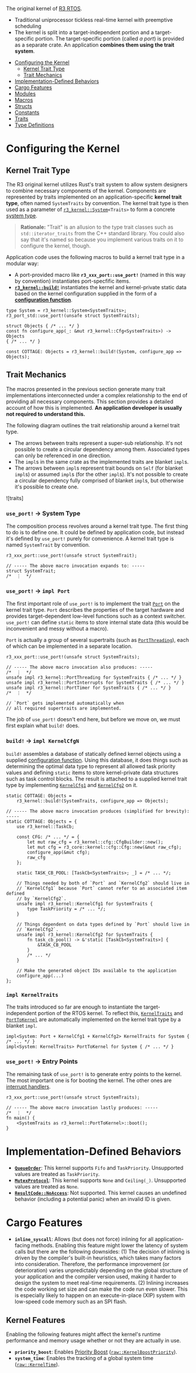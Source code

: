 The original kernel of [R3 RTOS][].

- Traditional uniprocessor tickless real-time kernel with preemptive scheduling
- The kernel is split into a target-independent portion and a target-specific portion. The target-specific portion (called *a port*) is provided as a separate crate. An application **combines them using the trait system**.

[R3 RTOS]: ../r3/index.html

<!-- Display a "some Cargo features are disabled" warning in the documentation so that the user can know some items are missing for that reason. But we don't want this message to be displayed when someone is viewing `lib.md` directly, so the actual message is rendered by CSS. -->
<div class="admonition-follows"></div>
<blockquote class="disabled-feature-warning"><p><span></span><code></code></p></blockquote>

<div class="toc-header"></div>

- [Configuring the Kernel](#configuring-the-kernel)
    - [Kernel Trait Type](#kernel-trait-type)
    - [Trait Mechanics](#trait-mechanics)
- [Implementation-Defined Behaviors](#implementation-defined-behaviors)
- [Cargo Features](#cargo-features)
- [Modules](#modules)  <!-- this section is generated by rustdoc -->
- [Macros](#macros)  <!-- this section is generated by rustdoc -->
- [Structs](#structs)  <!-- this section is generated by rustdoc -->
- [Constants](#constants)  <!-- this section is generated by rustdoc -->
- [Traits](#traits)  <!-- this section is generated by rustdoc -->
- [Type Definitions](#types)  <!-- this section is generated by rustdoc -->

# Configuring the Kernel

## Kernel Trait Type

The R3 original kernel utilizes Rust's trait system to allow system designers to combine necessary components of the kernel. Components are represented by traits implemented on an application-specific **kernel trait type**, often named `SystemTraits` by convention. The kernel trait type is then used as a parameter of [`r3_kernel::System`][]`<Traits>` to form a concrete [system type][].

<div class="admonition-follows"></div>

> **Rationale:** "Trait" is an allusion to the type trait classes such as `std::iterator_traits` from the C++ standard library. You could also say that it's named so because you implement various traits on it to configure the kernel, though.

Application code uses the following macros to build a kernel trait type in a modular way:

 - A port-provided macro like **`r3_xxx_port::use_port!`** (named in this way by convention) instantiates port-specfific items.
 - **[`r3_kernel::build!`][]** instantiates the kernel and kernel-private static data based on the kernel configuration supplied in the form of a **[configuration function][]**.

<!-- FIXME: When <https://github.com/rust-lang/cargo/issues/4242> is resolved,
            the following code block will be doc-testable  -->

```rust,ignore
type System = r3_kernel::System<SystemTraits>;
r3_port_std::use_port!(unsafe struct SystemTraits);

struct Objects { /* ... */ }
const fn configure_app(_: &mut r3_kernel::Cfg<SystemTraits>) -> Objects
{ /* ... */ }

const COTTAGE: Objects = r3_kernel::build!(System, configure_app => Objects);
```

[`r3_kernel::build!`]: crate::build
[`r3_kernel::System`]: crate::System
[system type]: r3#system-type
[configuration function]: r3#static-configuration

## Trait Mechanics

The macros presented in the previous section generate many trait implementations interconnected under a complex relationship to the end of providing all necessary components. This section provides a detailed account of how this is implemented. **An application developer is usually not required to understand this.**

The following diagram outlines the trait relationship around a kernel trait type.

 - The arrows between traits represent a super-sub relationship. It's not possible to create a circular dependency among them. Associated types can only be referenced in one direction.
 - The `impl`s in the same crate as the implemented traits are blanket `impl`s.
 - The arrows between `impl`s represent trait bounds on `Self` (for blanket `impl`s) or assumed `impl`s (for the other `impl`s). It's not possible to create a circular dependency fully comprised of blanket `impl`s, but otherwise it's possible to create one.

<span class="center">![traits]</span>

### `use_port!` → System Type

The composition process revolves around a kernel trait type. The first thing to do is to define one. It could be defined by application code, but instead it's defined by `use_port!` purely for convenience. A kernel trait type is named `SystemTrait` by convention.

```rust,ignore
r3_xxx_port::use_port!(unsafe struct SystemTrait);

// ----- The above macro invocation expands to: -----
struct SystemTrait;
/*  ⋮  */
```

### `use_port!` → `impl Port`

The first important role of `use_port!` is to implement the trait [`Port`] on the kernel trait type. `Port` describes the properties of the target hardware and provides target-dependent low-level functions such as a context switcher. `use_port!` can define `static` items to store internal state data (this would be inconvenient and messy without a macro).

`Port` is actually a group of several supertraits (such as [`PortThreading`]), each of which can be implemented in a separate location.

```rust,ignore
r3_xxx_port::use_port!(unsafe struct SystemTraits);

// ----- The above macro invocation also produces: -----
/*  ⋮  */
unsafe impl r3_kernel::PortThreading for SystemTraits { /* ... */ }
unsafe impl r3_kernel::PortInterrupts for SystemTraits { /* ... */ }
unsafe impl r3_kernel::PortTimer for SystemTraits { /* ... */ }
/*  ⋮  */

// `Port` gets implemented automatically when
// all required supertraits are implemented.
```

The job of `use_port!` doesn't end here, but before we move on, we must first explain what `build!` does.

[`Port`]: crate::Port
[`PortThreading`]: crate::PortThreading

### `build!` → `impl KernelCfgN`

`build!` assembles a database of statically defined kernel objects using a supplied [configuration function][]. Using this database, it does things such as determining the optimal data type to represent all allowed task priority values and defining `static` items to store kernel-private data structures such as task control blocks. The result is attached to a supplied kernel trait type by implementing [`KernelCfg1`] and [`KernelCfg2`] on it.

```rust,ignore
static COTTAGE: Objects =
    r3_kernel::build!(SystemTraits, configure_app => Objects);

// ----- The above macro invocation produces (simplified for brevity): -----
static COTTAGE: Objects = {
    use r3_kernel::TaskCb;

    const CFG: /* ... */ = {
        let mut raw_cfg = r3_kernel::cfg::CfgBuilder::new();
        let mut cfg = r3_core::kernel::cfg::Cfg::new(&mut raw_cfg);
        configure_app(&mut cfg);
        raw_cfg
    };

    static TASK_CB_POOL: [TaskCb<SystemTraits>; _] = /* ... */;

    // Things needed by both of `Port` and `KernelCfg2` should live in
    // `KernelCfg1` because `Port` cannot refer to an associated item defined
    // by `KernelCfg2`.
    unsafe impl r3_kernel::KernelCfg1 for SystemTraits {
        type TaskPriority = /* ... */;
    }

    // Things dependent on data types defined by `Port` should live in
    // `KernelCfg2`.
    unsafe impl r3_kernel::KernelCfg2 for SystemTraits {
        fn task_cb_pool() -> &'static [TaskCb<SystemTraits>] {
            &TASK_CB_POOL
        }
        /* ... */
    }

    // Make the generated object IDs available to the application
    configure_app(...)
};
```

[configuration function]: r3#static-configuration
[`KernelCfg1`]: crate::KernelCfg1
[`KernelCfg2`]: crate::KernelCfg2

### `impl KernelTraits`

The traits introduced so far are enough to instantiate the target-independent portion of the RTOS kernel. To reflect this, [`KernelTraits`] and [`PortToKernel`] are automatically implemented on the kernel trait type by a blanket `impl`.

```rust,ignore
impl<System: Port + KernelCfg1 + KernelCfg2> KernelTraits for System { /* ... */ }
impl<System: KernelTraits> PortToKernel for System { /* ... */ }
```

[`KernelTraits`]: crate::KernelTraits
[`PortToKernel`]: crate::PortToKernel

### `use_port!` → Entry Points

The remaining task of `use_port!` is to generate entry points to the kernel. The most important one is for booting the kernel. The other ones are [interrupt handlers].

```rust,ignore
r3_xxx_port::use_port!(unsafe struct SystemTraits);

// ----- The above macro invocation lastly produces: -----
/*  ⋮  */
fn main() {
    <SystemTraits as r3_kernel::PortToKernel>::boot();
}
```

[interrupt handlers]: r3#interrupt-handling-framework

# Implementation-Defined Behaviors

- **[`QueueOrder`]**: This kernel supports `Fifo` and `TaskPriority`. Unsupported values are treated as `TaskPriority`.
- **[`MutexProtocol`]**: This kernel supports `None` and `Ceiling(_)`. Unsupported values are treated as `None`.
- **[`ResultCode::NoAccess`]**: Not supported. This kernel causes an undefined behavior (including a potential panic) when an invalid ID is given.

[`QueueOrder`]: r3_core::kernel::QueueOrder
[`MutexProtocol`]: r3_core::kernel::MutexProtocol
[`ResultCode::NoAccess`]: r3_core::Kernel::ResultCode::NoAccess

# Cargo Features

- **`inline_syscall`**: Allows (but does not force) inlining for all application-facing methods. Enabling this feature might lower the latency of system calls but there are the following downsides: (1) The decision of inlining is driven by the compiler's built-in heuristics, which takes many factors into consideration. Therefore, the performance improvement (or deterioration) varies unpredictably depending on the global structure of your application and the compiler version used, making it harder to design the system to meet real-time requirements. (2) Inlining increases the code working set size and can make the code run even slower. This is especially likely to happen on an execute-in-place (XIP) system with low-speed code memory such as an SPI flash.

## Kernel Features

Enabling the following features might affect the kernel's runtime performance and memory usage whether or not they are actually in use.

- **`priority_boost`**: Enables [Priority Boost][] ([`raw::KernelBoostPriority`][]).
- **`system_time`**: Enables the tracking of a global system time ([`raw::KernelTime`][]).

[Priority Boost]: r3_core::kernel::Kernel::boost_priority
[`raw::KernelBoostPriority`]: r3_core::kernel::raw::KernelBoostPriority
[`raw::KernelTime`]: r3_core::kernel::raw::KernelTime

